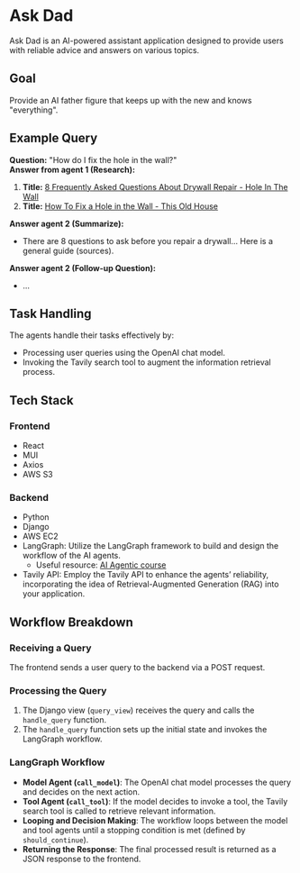 # Ask Dad

Ask Dad is an AI-powered assistant application designed to provide users with reliable advice and answers on various topics.

## Goal
Provide an AI father figure that keeps up with the new and knows "everything".

## Example Query
**Question:** "How do I fix the hole in the wall?"  
**Answer from agent 1 (Research):**  
1. **Title:** [8 Frequently Asked Questions About Drywall Repair - Hole In The Wall](https://www.holeinthewall.com/8-frequently-asked-questions-about-drywall-repair/)
2. **Title:** [How To Fix a Hole in the Wall - This Old House](https://www.thisoldhouse.com/walls/21015080/how-to-fix-a-hole-in-the-wall)

**Answer agent 2 (Summarize):**  
- There are 8 questions to ask before you repair a drywall... Here is a general guide (sources).

**Answer agent 2 (Follow-up Question):**  
- ...

## Task Handling
The agents handle their tasks effectively by:
- Processing user queries using the OpenAI chat model.
- Invoking the Tavily search tool to augment the information retrieval process.

## Tech Stack

### Frontend
- React
- MUI
- Axios
- AWS S3

### Backend
- Python
- Django
- AWS EC2
- LangGraph: Utilize the LangGraph framework to build and design the workflow of the AI agents.
   - Useful resource: [AI Agentic course](https://www.deeplearning.ai/short-courses/ai-agents-in-langgraph/)
- Tavily API: Employ the Tavily API to enhance the agents’ reliability, incorporating the idea of Retrieval-Augmented Generation (RAG) into your application.

## Workflow Breakdown

### Receiving a Query
The frontend sends a user query to the backend via a POST request.

### Processing the Query
1. The Django view (`query_view`) receives the query and calls the `handle_query` function.
2. The `handle_query` function sets up the initial state and invokes the LangGraph workflow.

### LangGraph Workflow
- **Model Agent (`call_model`)**: The OpenAI chat model processes the query and decides on the next action.
- **Tool Agent (`call_tool`)**: If the model decides to invoke a tool, the Tavily search tool is called to retrieve relevant information.
- **Looping and Decision Making**: The workflow loops between the model and tool agents until a stopping condition is met (defined by `should_continue`).
- **Returning the Response**: The final processed result is returned as a JSON response to the frontend.